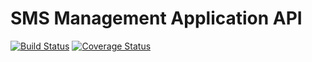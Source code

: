 # SMS Management Application API

[![Build Status](https://travis-ci.org/pluwum/sms-mgt-api.svg?branch=master)](https://travis-ci.org/pluwum/sms-mgt-api)
[![Coverage Status](https://coveralls.io/repos/github/pluwum/sms-mgt-api/badge.svg?branch=master)](https://coveralls.io/github/pluwum/sms-mgt-api?branch=master)
